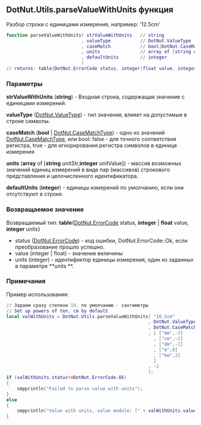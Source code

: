 ## DotNut.Utils.parseValueWithUnits функция

Разбор строки с единицами измерения, например: '12.5cm'


```lua
function parseValueWithUnits( strValueWithUnits   // string
                            , valueType           // DotNut.ValueType
                            , caseMatch           // bool|DotNut.CaseMatchType
                            , units               // array of [string unitStr,integer unitValue]
                            , defaultUnits        // integer
                            )
// returns: table{DotNut.ErrorCode status, integer|float value, integer units}
```


### Параметры

**strValueWithUnits** (**string**) - Входная строка, содержащая значение с единицами измерений.

**valueType** ([DotNut.ValueType](../../DotNut/ValueType.md)) - тип значения, влияет на допустимые в строке символы.

**caseMatch** (**bool** | [DotNut.CaseMatchType](../../DotNut/CaseMatchType.md)) - одно из значений [DotNut.CaseMatchType](../../DotNut/CaseMatchType.md), или bool: false - для точного соответствия регистра, true - для игнорирования регистра символов в единице измерения

**units** (**array** of [**string** unitStr,**integer** unitValue]) - массив возможных значений единиц измерений в виде пар (массивов) строкового представления и целочисленного идентификатора.

**defaultUnits** (**integer**) - единицы измерений по умолчанию, если они отсутствуют в строке.

### Возвращаемое значение

Возвращаемый тип: **table**{[DotNut.ErrorCode](../../DotNut/ErrorCode.md) status, **integer** | **float** value, **integer** units}

- status ([DotNut.ErrorCode](../../DotNut/ErrorCode.md)) - код ошибки, DotNut.ErrorCode::Ok, если преобразование прошло успешно.
- value (integer | float) - значение величины
- units (integer) - идентификтор единицы измерения, один из заданных в параметре **units **.



### Примечания

Пример использования:
```lua
// Задаем сразу степени 10, по умолчанию - сантиметры
// Set up powers of ten, cm by default
local valWithUnits = DotNut.Utils.parseValueWithUnits( "10.5cm"
                                                     , DotNut.ValueType.ValueFloat
                                                     , DotNut.CaseMatchType.CaseIgnore
                                                     , [ ["mm",-3]
                                                       , ["cm",-2]
                                                       , ["dm",-1]
                                                       , ["m",0]
                                                       , ["km",3]
                                                       ]
                                                     , -2
                                                     );
if (valWithUnits.status!=DotNut.ErrorCode.Ok)
{
    smpprintln("Failed to parse value with units");
}
else
{
    smpprintln("Value with units, value module: [" + valWithUnits.value.tostring() + "], value units: [" + valWithUnits.units.tostring() + "]");
}
```

